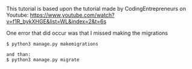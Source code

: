 This tutorial is based upon the tutorial made by CodingEntrepreneurs on Youtube: https://www.youtube.com/watch?v=f1R_bykXHGE&list=WL&index=2&t=6s

One error that did occur was that I missed making the migrations
    
    $ python3 manage.py makemigrations

    and than:
    $ python3 manage.py migrate
